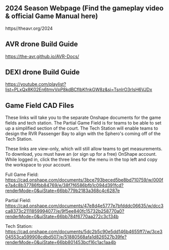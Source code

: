 ## 2024 Season Webpage (Find the gameplay video & official Game Manual here)
https//theavr.org/2024

## AVR drone Build Guide
https://the-avr.github.io/AVR-Docs/

## DEXI drone Build Guide
https://youtube.com/playlist?list=PLxQx8K02En6tmvVpP8kdBCflbKfnkGW8z&si=TsnlrO3rIsH6VJDx

## Game Field CAD Files

These links will take you to the separate Onshape documents for the game fields and tech station. The Partial Game Field is for teams to be able to set up a simplified section of the court.  The Tech Station will enable teams to design the RVR Passenger Bay to align with the Sphero's coming off of the Tech Station.

These links are view-only, which will still allow teams to get measurements. To download, you must have an (or sign up for a free) OnShape account. While logged in, click the three lines for the menu in the top left and copy the workspace to your account.

Full Game Field:  https://cad.onshape.com/documents/3bce793beced5be8bd710759/w/000fe7a4c8b37786fbb84769/e/38f7f6586bfb1c094d391fcd?renderMode=0&uiState=66bb779b2183a368c4c6287e

Partial Field:  https://cad.onshape.com/documents/47e8d4e5777e7bfdddc06635/w/dcc3ca8373c2111859994077/e/9f5ee840fc15732b258770a0?renderMode=0&uiState=66bb784f6770aa272c3c134b

Tech Station:  https://cad.onshape.com/documents/5dc2b5c90e5dd146b4655ff7/w/3ce304553ca599908cdbd507/e/51880568afa1d826527b39fe?renderMode=0&uiState=66bb801453bcf16c1ac1aa4b
